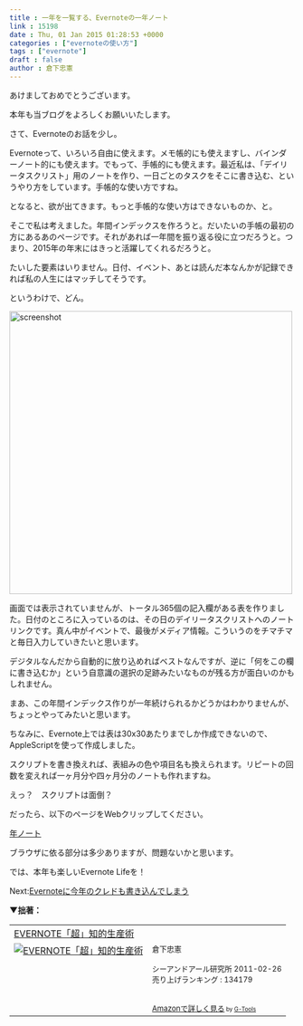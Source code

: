 ```yaml
---
title : 一年を一覧する、Evernoteの一年ノート
link : 15198
date : Thu, 01 Jan 2015 01:28:53 +0000
categories : ["evernoteの使い方"]
tags : ["evernote"]
draft : false
author : 倉下忠憲
---
```


あけましておめでとうございます。

本年も当ブログをよろしくお願いいたします。

さて、Evernoteのお話を少し。

Evernoteって、いろいろ自由に使えます。メモ帳的にも使えますし、バインダーノート的にも使えます。でもって、手帳的にも使えます。最近私は、「デイリータスクリスト」用のノートを作り、一日ごとのタスクをそこに書き込む、というやり方をしています。手帳的な使い方ですね。

となると、欲が出てきます。もっと手帳的な使い方はできないものか、と。

そこで私は考えました。年間インデックスを作ろうと。だいたいの手帳の最初の方にあるあのページです。それがあれば一年間を振り返る役に立つだろうと。つまり、2015年の年末にはきっと活躍してくれるだろうと。

たいした要素はいりません。日付、イベント、あとは読んだ本なんかが記録できれば私の人生にはマッチしてそうです。

というわけで、どん。

<a href="https://rashita.net/blog/wp-content/uploads/2015/01/screenshot.png"><img src="https://rashita.net/blog/wp-content/uploads/2015/01/screenshot-1024x898.png" alt="screenshot" width="500" height="" class="alignnone size-large wp-image-15199" /></a>

画面では表示されていませんが、トータル365個の記入欄がある表を作りました。日付のところに入っているのは、その日のデイリータスクリストへのノートリンクです。真ん中がイベントで、最後がメディア情報。こういうのをチマチマと毎日入力していきたいと思います。

デジタルなんだから自動的に放り込めればベストなんですが、逆に「何をこの欄に書き込むか」という自意識の選択の足跡みたいなものが残る方が面白いのかもしれません。

まあ、この年間インデックス作りが一年続けられるかどうかはわかりませんが、ちょっとやってみたいと思います。

ちなみに、Evernote上では表は30x30あたりまでしか作成できないので、AppleScriptを使って作成しました。

<script src="https://gist.github.com/rashita/3445668407c78a7a4234.js"></script>

スクリプトを書き換えれば、表組みの色や項目名も換えられます。リピートの回数を変えれば一ヶ月分や四ヶ月分のノートも作れますね。

えっ？　スクリプトは面倒？

だったら、以下のページをWebクリップしてください。

<a href="http://rashita.net/public/yearnote.html" target="_blank">年ノート</a>

ブラウザに依る部分は多少ありますが、問題ないかと思います。

では、本年も楽しいEvernote Lifeを！

Next:<a href="https://rashita.net/blog/?p=15211" target="_blank">Evernoteに今年のクレドも書き込んでしまう</a>

<strong>▼拙著：</strong>

<table  border="0" cellpadding="5"><tr><td colspan="2"><a href="http://www.amazon.co.jp/EVERNOTE%E3%80%8C%E8%B6%85%E3%80%8D%E7%9F%A5%E7%9A%84%E7%94%9F%E7%94%A3%E8%A1%93-%E5%80%89%E4%B8%8B%E5%BF%A0%E6%86%B2/dp/4863540817%3FSubscriptionId%3D15SMZCTB9V8NGR2TW082%26tag%3Drashita1000-22%26linkCode%3Dxm2%26camp%3D2025%26creative%3D165953%26creativeASIN%3D4863540817" target="_blank">EVERNOTE「超」知的生産術</a><img src="http://www.assoc-amazon.jp/e/ir?t=rashita1000-22&l=ur2&o=9" width="1" height="1" style="border: none;" alt="" /></td></tr><tr><td valign="top"><a href="http://www.amazon.co.jp/EVERNOTE%E3%80%8C%E8%B6%85%E3%80%8D%E7%9F%A5%E7%9A%84%E7%94%9F%E7%94%A3%E8%A1%93-%E5%80%89%E4%B8%8B%E5%BF%A0%E6%86%B2/dp/4863540817%3FSubscriptionId%3D15SMZCTB9V8NGR2TW082%26tag%3Drashita1000-22%26linkCode%3Dxm2%26camp%3D2025%26creative%3D165953%26creativeASIN%3D4863540817" target="_blank"><img src="http://ecx.images-amazon.com/images/I/51OnU0cd03L._SL160_.jpg" border="0" alt="EVERNOTE「超」知的生産術" /></a></td><td valign="top"><font size="-1">倉下忠憲 <br /><br />シーアンドアール研究所  2011-02-26<br />売り上げランキング : 134179<br /><br /><br /><a href="http://www.amazon.co.jp/EVERNOTE%E3%80%8C%E8%B6%85%E3%80%8D%E7%9F%A5%E7%9A%84%E7%94%9F%E7%94%A3%E8%A1%93-%E5%80%89%E4%B8%8B%E5%BF%A0%E6%86%B2/dp/4863540817%3FSubscriptionId%3D15SMZCTB9V8NGR2TW082%26tag%3Drashita1000-22%26linkCode%3Dxm2%26camp%3D2025%26creative%3D165953%26creativeASIN%3D4863540817" target="_blank">Amazonで詳しく見る</a></font><font size="-2"> by <a href="http://www.goodpic.com/mt/aws/index.html" >G-Tools</a></font></td></tr></table>

